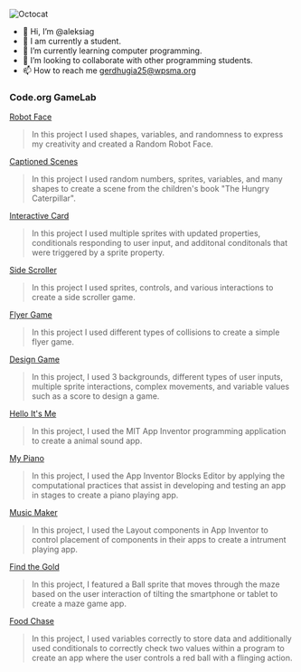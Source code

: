 ![Octocat](https://github.com/aleksiag/aleksiag/assets/146837136/453b482f-8669-41f7-836a-6206b9726e10)
- 👋 Hi, I’m @aleksiag
- 👀 I am currently a student.
- 🌱 I’m currently learning computer programming.
- 💞️ I’m looking to collaborate with other programming students.
- 📫 How to reach me gerdhugia25@wpsma.org

### Code.org GameLab
[Robot Face](https://aleksiag.github.io/RobotFace/)
> In this project I used shapes, variables, and randomness to express my creativity and created a Random Robot Face.

[Captioned Scenes](https://studio.code.org/projects/gamelab/LGWsL2KYnQowYCdzN2PAnSDlXHomySmGA9LKj4LQFgY)
> In this project I used random numbers, sprites, variables, and many shapes to create a scene from the children's book "The Hungry Caterpillar".

[Interactive Card](https://studio.code.org/projects/gamelab/Ij4JCrzG5w7XjALoQWzJKTBn9QVPobZA8SEivBOBqrU)
> In this project I used multiple sprites with updated properties, conditionals responding to user input, and additonal conditonals that were triggered by a sprite property.

[Side Scroller](https://studio.code.org/projects/gamelab/dsGjFQRS4UDzsUmT36QHVgqecHx6_Xs85YLt8Els9ig)
> In this project I used sprites, controls, and various interactions to create a side scroller game.

[Flyer Game](https://studio.code.org/projects/gamelab/PRY0-StNae3vhSQobhLq0-Ne-CEkNPjd0PtQUBNczKk)
> In this project I used different types of collisions to create a simple flyer game.

[Design Game](https://studio.code.org/projects/gamelab/_cy3mgv5UiGlrnfH65i_J3cLNBdkk6JY-dbeAUQvfB8)
> In this project, I used 3 backgrounds, different types of user inputs, multiple sprite interactions, complex movements, and variable values such as a score to design a game.

[Hello It's Me](https://gallery.appinventor.mit.edu/?galleryid=e73c83bb-213f-4f3a-a1ac-8dcd57aa259b)
> In this project, I used the MIT App Inventor programming application to create a animal sound app.

[My Piano](https://gallery.appinventor.mit.edu/?galleryid=42a2d56d-22d8-4222-b1e3-60243101b586)
> In this project, I used the App Inventor Blocks Editor by applying the computational practices that assist in developing and testing an app in stages to create a piano playing app.

[Music Maker](https://gallery.appinventor.mit.edu/?galleryid=275aaaae-e55e-4516-a849-978afaa08d80)
> In this project, I used the Layout components in App Inventor to control placement of components in their apps to create a intrument playing app.

[Find the Gold](https://gallery.appinventor.mit.edu/?galleryid=3b9a8f1f-d454-4460-b4f4-8ff1afbfc137)
> In this project, I featured a Ball sprite that moves through the maze based on the user interaction of tilting the smartphone or tablet to create a maze game app.

[Food Chase](https://gallery.appinventor.mit.edu/?galleryid=51687273-fd3d-4ec7-92e4-58e1434a1c52)
> In this project, I used variables correctly to store data and additionally used conditionals to correctly check two values within a program to create an app where the user controls a red ball with a flinging action. 
